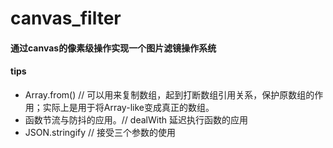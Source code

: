 # canvas_filter
#### 通过canvas的像素级操作实现一个图片滤镜操作系统

#### tips
- Array.from() // 可以用来复制数组，起到打断数组引用关系，保护原数组的作用；实际上是用于将Array-like变成真正的数组。
- 函数节流与防抖的应用。// dealWith 延迟执行函数的应用
- JSON.stringify // 接受三个参数的使用